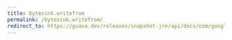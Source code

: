 ```yaml
---
title: bytesink.writefrom
permalink: /bytesink.writefrom/
redirect_to: https://guava.dev/releases/snapshot-jre/api/docs/com/google/common/io/ByteSink.html#writeFrom-java.io.InputStream-
---
```

